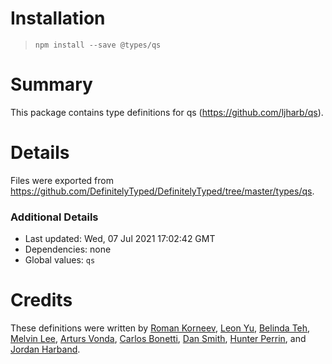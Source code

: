# Installation

> `npm install --save @types/qs`

# Summary

This package contains type definitions for qs (https://github.com/ljharb/qs).

# Details

Files were exported from https://github.com/DefinitelyTyped/DefinitelyTyped/tree/master/types/qs.

### Additional Details

* Last updated: Wed, 07 Jul 2021 17:02:42 GMT
* Dependencies: none
* Global values: `qs`

# Credits

These definitions were written
by [Roman Korneev](https://github.com/RWander), [Leon Yu](https://github.com/leonyu), [Belinda Teh](https://github.com/tehbelinda), [Melvin Lee](https://github.com/zyml), [Arturs Vonda](https://github.com/artursvonda), [Carlos Bonetti](https://github.com/CarlosBonetti), [Dan Smith](https://github.com/dpsmith3), [Hunter Perrin](https://github.com/hperrin),
and [Jordan Harband](https://github.com/ljharb).
